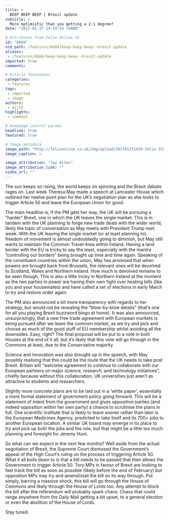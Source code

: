 ```yaml
---
title: >
  BEEP BEEP BEEP | Brexit update
subtitle: >
  More optimistic than you getting a 2:1 degree?
date: "2017-01-27 14:19:55 +0000"

# Attributes from Felix Online V1
id: "6684"
old_path: /features/6684/beep-beep-beep--brexit-update
aliases:
 - /features/6684/beep-beep-beep--brexit-update
imported: true
comments:

# Article Taxonomies
categories:
 - features
tags:
 - imported
 - image
authors:
 - mjj15
highlights:
 - comment

# Homepage control params
headline: true
featured: true

# Image metadata
image_path: "http://felixonline.co.uk/img/upload/201701271419-felix-31557197953_b08a5aa0bd_o.jpg"
image_caption: >

image_attribution: "Jay Allen"
image_attribution_link: ""
video_url: ""
---
```


The sun keeps on rising, the world keeps on spinning and the Brexit debate rages on. Last week Theresa May made a speech at Lancaster House which outlined her twelve point plan for the UK’s negotiation plan as she looks to trigger Article 50 and leave the European Union for good.

The main headline is, if the PM gets her way, the UK will be pursuing a “harder” Brexit, one in which the UK leaves the single market. This is in tandem with the UK planning to forge new trade deals with the wider world, likely the topic of conversation as May meets with President Trump next week.
With the UK leaving the single market (or at least planning to), freedom of movement is almost undoubtedly going to diminish, but May still wants to maintain the Common Travel Area within Ireland. Having a land border with the EU is tricky to say the least, especially with the mantra “controlling our borders” being brought up time and time again. Speaking of the constituent countries within the union, May has promised that when powers are brought back from Brussels, the relevant ones will be devolved to Scotland, Wales and Northern Ireland. How much is devolved remains to be seen though. This is also a little tricky in Northern Ireland at the moment as the two parties in power are having their own fight over heating bills (like you and your housemates) and have called a set of elections in early March to try and restore order again.

The PM also announced a bit more transparency with regards to her strategy, but would not be revealing the “blow-by-blow details” (that’s one for all you playing Brexit buzzword bingo at home). It was also announced, unsurprisingly, that a new free trade agreement with European markets is being pursued after we leave the common market, as we try and pick and choose as much of the good stuff of EU membership whilst avoiding all the downsides. Easy, right? The final proposal will be put to a vote in both Houses at the end of it all, but it’s likely that this vote will go through in the Commons at least, due to the Conservative majority.

Science and innovation was also brought up in the speech, with May possibly realising that this could be the route that the UK needs to take post Brexit. Britain will “welcome agreement to continue to collaborate with our European partners on major science, research, and technology initiatives”, chiefly because without this collaboration, UK universities just aren’t as attractive to students and researchers.

Slightly more concrete plans are to be laid out in a ‘white paper’, essentially a more formal statement of government policy going forward. This will be a statement of intent from the government and gives opposition parties (and indeed opposition within her own party) a chance to scrutinise the plans in full.
One scientific institute that is likely to leave sooner rather than later is the European Medicines Agency, predicted to take itself and its 700+ jobs to another European location. A similar UK board may emerge in its place to try and pick up both the jobs and the role, but that might be a little too much planning and foresight for Jeremy Hunt.

So what can we expect in the next few months? Well aside from the actual negotiation of Brexit, the Supreme Court dismissed the Government’s appeal of the High Court’s ruling on the process of triggering Article 50. What it all boils down to is that a bill needs to be passed that then allows the Government to trigger Article 50. Tory MPs in favour of Brexit are looking to fast track the bill as soon as possible (likely before the end of February) but opposition MPs may try and amend/stall the bill on its way through. Put simply, barring a massive shock, this bill will go through the House of Commons and likely through the House of Lords too. Any attempt to block the bill after the referendum will probably spark chaos. Chaos that could range anywhere from the Daily Mail getting a bit upset, to a general election or even the abolition of the House of Lords.

Stay tuned.
